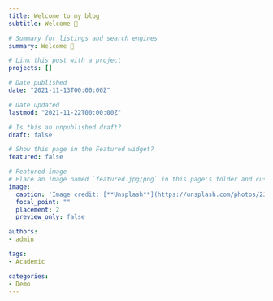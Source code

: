 ```yaml
---
title: Welcome to my blog
subtitle: Welcome 👋 

# Summary for listings and search engines
summary: Welcome 👋 

# Link this post with a project
projects: []

# Date published
date: "2021-11-13T00:00:00Z"

# Date updated
lastmod: "2021-11-22T00:00:00Z"

# Is this an unpublished draft?
draft: false

# Show this page in the Featured widget?
featured: false

# Featured image
# Place an image named `featured.jpg/png` in this page's folder and customize its options here.
image:
  caption: 'Image credit: [**Unsplash**](https://unsplash.com/photos/2JIvboGLeho)'
  focal_point: ""
  placement: 2
  preview_only: false

authors:
- admin

tags:
- Academic

categories:
- Demo
---
```


